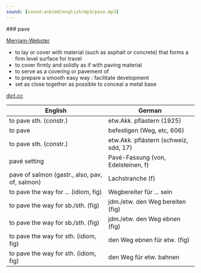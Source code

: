 ```yaml
---
sound: [sound:ankimd/english/mp3/pave.mp3]
---
```


\### pave

[Merriam-Webster](https://www.merriam-webster.com/dictionary/pave)

- to lay or cover with material (such as asphalt or concrete) that forms a firm level surface for travel
- to cover firmly and solidly as if with paving material
- to serve as a covering or pavement of
- to prepare a smooth easy way : facilitate development
- set as close together as possible to conceal a metal base

[dict.cc](https://www.dict.cc/pave)

| English        | German       |
| -------------- | ------------ |
| to pave sth. (constr.) | etw.Akk. pflastern (1925) |
| to pave | befestigen (Weg, etc, 606) |
| to pave sth. (constr.) | etw.Akk. pflästern (schweiz, sdd, 17) |
| pavé setting | Pavé-Fassung (von, Edelsteinen, f) |
| pave of salmon (gastr., also, pav, of, salmon) | Lachstranche (f) |
| to pave the way for ... (idiom, fig) | Wegbereiter für ... sein |
| to pave the way for sb./sth. (fig) | jdm./etw. den Weg bereiten (fig) |
| to pave the way for sb./sth. (fig) | jdm./etw. den Weg ebnen (fig) |
| to pave the way for sth. (idiom, fig) | den Weg ebnen für etw. (fig) |
| to pave the way for sth. (idiom, fig) | den Weg für etw. bahnen |
